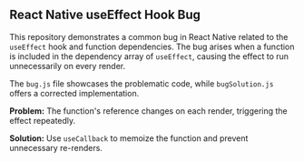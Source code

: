 ## React Native useEffect Hook Bug
This repository demonstrates a common bug in React Native related to the `useEffect` hook and function dependencies. The bug arises when a function is included in the dependency array of `useEffect`, causing the effect to run unnecessarily on every render.

The `bug.js` file showcases the problematic code, while `bugSolution.js` offers a corrected implementation.

**Problem:** The function's reference changes on each render, triggering the effect repeatedly. 

**Solution:** Use `useCallback` to memoize the function and prevent unnecessary re-renders.